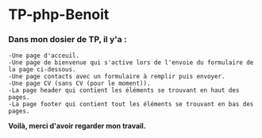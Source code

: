 # TP-php-Benoit

### Dans mon dosier de TP, il y'a :

    -Une page d'acceuil.
    -Une page de bienvenue qui s'active lors de l'envoie du formulaire de la page ci-dessous.
    -Une page contacts avec un formulaire à remplir puis envoyer.
    -Une page CV (sans CV (pour le moment)).
    -La page header qui contient les éléments se trouvant en haut des pages.
    -La page footer qui contient tout les éléments se trouvant en bas des pages.
    
**Voilà, merci d'avoir regarder mon travail.**

